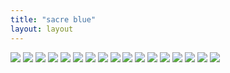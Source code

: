 ```yaml
---
title: "sacre blue"
layout: layout
---
```


<img src="/assets/sacreblue/1.png" id="1" class="xobdyn">

<img src="/assets/sacreblue/2.png" id="2" class="xobdyn">

<img src="/assets/sacreblue/3.png" id="3" class="xobdyn">

<img src="/assets/sacreblue/4.png" id="4" class="xobdyn">

<img src="/assets/sacreblue/5.png" id="5" class="xobdyn">

<img src="/assets/sacreblue/6.png" id="6" class="xobdyn">

<img src="/assets/sacreblue/7.png" id="7" class="xobdyn">

<img src="/assets/sacreblue/8.png" id="8" class="xobdyn">

<img src="/assets/sacreblue/9.png" id="9" class="xobdyn">

<img src="/assets/sacreblue/10.png" id="10" class="xobdyn">

<img src="/assets/sacreblue/11.png" id="11" class="xobdyn">

<img src="/assets/sacreblue/12.png" id="12" class="xobdyn">

<img src="/assets/sacreblue/13.png" id="13" class="xobdyn">

<img src="/assets/sacreblue/14.png" id="14" class="xobdyn">

<img src="/assets/sacreblue/15.png" id="15" class="xobdyn">

<img src="/assets/sacreblue/16.png" id="16" class="xobdyn">

<img src="/assets/sacreblue/17.png" id="17" class="xobdyn">